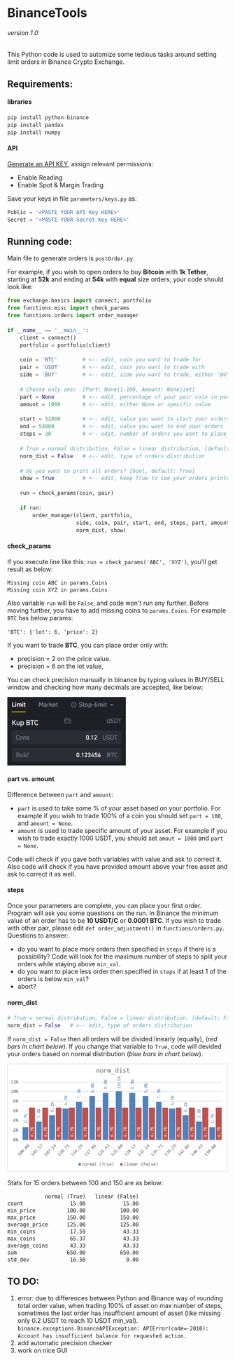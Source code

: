 # BinanceTools
###### version 1.0

This Python code is used to automize some tedious tasks around setting limit orders in Binance Crypto Exchange.


## Requirements:
#### libraries
```python
pip install python-binance
pip install pandas
pip install numpy
```

#### API
[Generate an API KEY](https://www.binance.com/en/my/settings/api-management), assign relevant permissions:
- Enable Reading
- Enable Spot & Margin Trading

Save your keys in file `parameters/keys.py` as:
```python
Public = '<PASTE YOUR API Key HERE>'
Secret = '<PASTE YOUR Secret Key HERE>'
```
## Running code:
Main file to generate orders is `postOrder.py`: 

For example, if you wish to open orders to buy **Bitcoin** with **1k Tether**, starting at **52k** and ending at **54k** with **equal** size orders,
your code should look like:

```python
from exchange.basics import connect, portfolio
from functions.misc import check_params
from functions.orders import order_manager

if __name__ == '__main__':
    client = connect()
    portfolio = portfolio(client)

    coin = 'BTC'        # <-- edit, coin you want to trade for
    pair = 'USDT'       # <-- edit, coin you want to trade with
    side = 'BUY'        # <-- edit, side you want to trade, either 'BUY' or 'SELL'

    # Choose only one:  [Part: None|1-100, Amount: None|int]
    part = None         # <-- edit, percentage of your pair coin in portfolio you want to trade with
    amount = 1000       # <-- edit, either None or specific value

    start = 52000       # <-- edit, value you want to start your orders
    end = 54000         # <-- edit, value you want to end your orders
    steps = 30          # <-- edit, number of orders you want to place 

    # True = normal distribution, False = linear distribution, [default: False]
    norm_dist = False   # <-- edit, type of orders distribution

    # Do you want to print all orders? [bool, default: True]
    show = True         # <-- edit, keep True to see your orders printed in console before placing them

    run = check_params(coin, pair)

    if run:
        order_manager(client, portfolio,
                      side, coin, pair, start, end, steps, part, amount,
                      norm_dist, show)
```

#### check_params
If you execute line like this: `run = check_params('ABC', 'XYZ')`, you'll get result as below:
```
Missing coin ABC in params.Coins
Missing coin XYZ in params.Coins
```
Also variable `run` will be `False`, and code won't run any further. Before moving further, you have to add missing coins to
`params.Coins`. For example `BTC` has below params:

`'BTC': {'lot': 6, 'price': 2}`

If you want to trade **BTC**, you can place order only with:
- precision = 2 on the price value.
- precision = 6 on the lot value,

You can check precision manually in binance by typing values in BUY/SELL window and checking how many decimals are accepted, like below:

![BTC precision](images/BTC_precision.png)

#### part vs. amount
Difference between `part` and `amount`:
- `part` is used to take some % of your asset based on your portfolio. For example if you wish to trade 100% of a coin
you should set `part = 100`, and `amount = None`.
- `amount` is used to trade specific amount of your asset. For example if you wish to trade exactly 1000 USDT,
you should set `amout = 1000` and `part = None`.

Code will check if you gave both variables with value and ask to correct it. Also code will check if you have provided
amount above your free asset and ask to correct it as well.

#### steps
Once your parameters are complete, you can place your first order. Program will ask you some questions on the run.
In Binance the minimum value of an order has to be **10 USDT/C** or **0.0001 BTC**. If you wish to trade with other pair,
please edit `def order_adjustment()` in `functions/orders.py`.
Questions to answer:
- do you want to place more orders then specified in `steps` if there is a possibility? Code will look for the maximum number of
steps to split your orders while staying above `min_val`.
- do you want to place less order then specified in `steps` if at least 1 of the orders is below `min_val`?
- abort?

#### norm_dist
```python
# True = normal distribution, False = linear distribution, [default: False]
norm_dist = False   # <-- edit, type of orders distribution
```

If `norm_dist = False` then all orders will be divided linearly (equally), (_red bars in chart below_).
If you change that variable to `True`, code will devided your orders based on normal distribution (_blue bars in chart below_).

![norm_dist chart](images/norm_dist_chart.png)

Stats for 15 orders between 100 and 150 are as below:
```
            normal (True)   linear (False)
count               15.00            15.00
min_price          100.00           100.00
max_price          150.00           150.00
average_price      125.00           125.00
min_coins           17.59            43.33
max_coins           65.37            43.33
average_coins       43.33            43.33
sum                650.00           650.00	
std_dev             16.56             0.00
```

## TO DO:
1. error: due to differences between Python and Binance way of rounding total order value, when trading 100% of asset on max number of steps,
sometimes the last order has insufficient amount of asset (like missing only 0.2 USDT to reach 10 USDT min_val).
`binance.exceptions.BinanceAPIException: APIError(code=-2010): Account has insufficient balance for requested action.`
2. add automatic precision checker
3. work on nice GUI